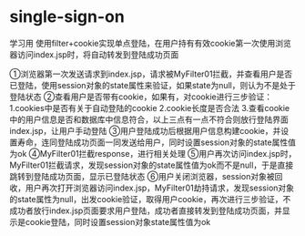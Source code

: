 # single-sign-on
学习用
使用filter+cookie实现单点登陆，在用户持有有效cookie第一次使用浏览器访问index.jsp时，将自动转发到登陆成功页面

①浏览器第一次发送请求到index.jsp，请求被MyFilter01拦截，并查看用户是否已登陆，使用session对象的state属性来验证，如果state为null，则认为不是处于登陆状态
②查看用户是否带有cookie，如果有，对cookie进行三步验证：
		1.cookies中是否有关于自动登陆的cookie		2.cookie长度是否合法		3.查看cookie中的用户信息是否和数据库中信息符合，以上三点有一点不符合则放行登陆界面index.jsp，让用户手动登陆
③用户登陆成功后根据用户信息构建cookie，并设置寿命，连同登陆成功页面一同发送给用户，同时设置session对象的state属性值为ok
④MyFilter01拦截response，进行相关处理
⑤用户再次访问index.jsp时，MyFilter01拦截请求，发现session对象的state属性值为ok而不是null，于是直接跳转到登陆成功页面，显示已登陆状态
⑥用户关闭浏览器，session对象被回收，用户再次打开浏览器访问index.jsp，MyFilter01劫持请求，发现session对象的state属性为null，出发cookie验证，取得用户cookie，再次进行三步验证，不成功者放行index.jsp页面要求用户登陆，成功者直接转发到登陆成功页面，并显示是cookie登陆，同时设置session对象state属性值为ok